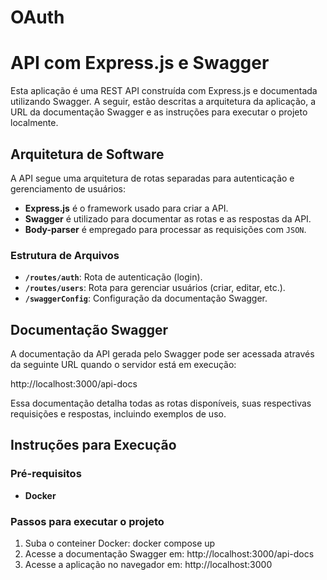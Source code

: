 # OAuth

# API com Express.js e Swagger

Esta aplicação é uma REST API construída com Express.js e documentada utilizando Swagger. A seguir, estão descritas a arquitetura da aplicação, a URL da documentação Swagger e as instruções para executar o projeto localmente.

## Arquitetura de Software

A API segue uma arquitetura de rotas separadas para autenticação e gerenciamento de usuários:

- **Express.js** é o framework usado para criar a API.
- **Swagger** é utilizado para documentar as rotas e as respostas da API.
- **Body-parser** é empregado para processar as requisições com `JSON`.

### Estrutura de Arquivos

- **`/routes/auth`**: Rota de autenticação (login).
- **`/routes/users`**: Rota para gerenciar usuários (criar, editar, etc.).
- **`/swaggerConfig`**: Configuração da documentação Swagger.

## Documentação Swagger

A documentação da API gerada pelo Swagger pode ser acessada através da seguinte URL quando o servidor está em execução:

http://localhost:3000/api-docs


Essa documentação detalha todas as rotas disponíveis, suas respectivas requisições e respostas, incluindo exemplos de uso.

## Instruções para Execução

### Pré-requisitos

- **Docker**

### Passos para executar o projeto

1. Suba o conteiner Docker:
   docker compose up
2. Acesse a documentação Swagger em:
   http://localhost:3000/api-docs
3. Acesse a aplicação no navegador em:
   http://localhost:3000

